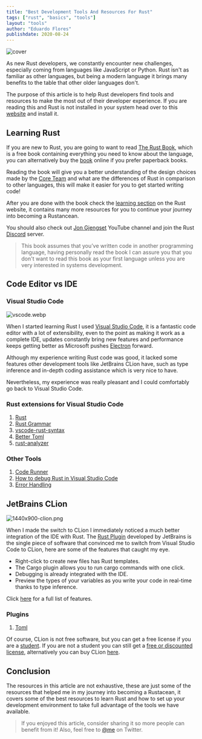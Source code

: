 ```yaml
---
title: "Best Development Tools And Resources For Rust"
tags: ["rust", "basics", "tools"]
layout: "tools"
author: "Eduardo Flores"
publishdate: 2020-08-24
---
```


![cover](/images/articles/rust/tools/header.png)

As new Rust developers, we constantly encounter new challenges, especially coming from languages like JavaScript or Python. Rust isn't as familiar as other languages, but being a modern language it brings many benefits to the table that other older languages don't.

The purpose of this article is to help Rust developers find tools and resources to make the most out of their developer experience. If you are reading this and Rust is not installed in your system head over to this [website](https://www.rust-lang.org/tools/install) and install it.

## Learning Rust

If you are new to Rust, you are going to want to read [The Rust Book](https://doc.rust-lang.org/book/), which is a free book containing everything you need to know about the language, you can alternatively buy the [book](https://www.amazon.com/Rust-Programming-Language-Covers-2018/dp/1718500440/ref=tmm_pap_swatch_0?_encoding=UTF8&qid=&sr=) online if you prefer paperback books.

Reading the book will give you a better understanding of the design choices made by the [Core Team](https://www.rust-lang.org/governance/teams/core) and what are the differences of Rust in comparison to other languages, this will make it easier for you to get started writing code!

After you are done with the book check the [learning section](https://www.rust-lang.org/learn) on the Rust website, it contains many more resources for you to continue your journey into becoming a Rustancean.

You should also check out [Jon Gjengset](https://www.youtube.com/c/JonGjengset/videos) YouTube channel and join the Rust [Discord](https://discord.gg/RS3Ntb9) server.

> This book assumes that you’ve written code in another programming language, having personally read the book I can assure you that you don't want to read this book as your first language unless you are very interested in systems development.

## Code Editor vs IDE

### Visual Studio Code

![vscode.webp](https://cdn.hashnode.com/res/hashnode/image/upload/v1598303690695/wOl1NrkvW.webp)

When I started learning Rust I used [Visual Studio Code](https://code.visualstudio.com/), it is a fantastic code editor with a lot of extensibility, even to the point as making it work as a complete IDE, updates constantly bring new features and performance keeps getting better as Microsoft pushes [Electron](https://www.electronjs.org/) forward.

Although my experience writing Rust code was good, it lacked some features other development tools like JetBrains CLion have, such as type inference and in-depth coding assistance which is very nice to have.

Nevertheless, my experience was really pleasant and I could comfortably go back to Visual Studio Code.

### Rust extensions for Visual Studio Code

1. [Rust](https://marketplace.visualstudio.com/items?itemName=rust-lang.rust)
2. [Rust Grammar](https://marketplace.visualstudio.com/items?itemName=miqh.vscode-language-rust)
3. [vscode-rust-syntax](https://marketplace.visualstudio.com/items?itemName=dunstontc.vscode-rust-syntax)
4. [Better Toml](https://marketplace.visualstudio.com/items?itemName=bungcip.better-toml)
5. [rust-analyzer](https://marketplace.visualstudio.com/items?itemName=matklad.rust-analyzer)

### Other Tools

1. [Code Runner](https://marketplace.visualstudio.com/items?itemName=formulahendry.code-runner)
2. [How to debug Rust in Visual Studio Code](https://www.forrestthewoods.com/blog/how-to-debug-rust-with-visual-studio-code/)
3. [Error Handling](https://marketplace.visualstudio.com/items?itemName=usernamehw.errorlens)

## JetBrains CLion

![1440x900-clion.png](https://cdn.hashnode.com/res/hashnode/image/upload/v1598303728100/4g6Lq-eEN.png)

When I made the switch to CLion I immediately noticed a much better integration of the IDE with Rust. The [Rust Plugin](https://intellij-rust.github.io/) developed by JetBrains is the single piece of software that convinced me to switch from Visual Studio Code to CLion, here are some of the features that caught my eye.

- Right-click to create new files has Rust templates.
- The Cargo plugin allows you to run cargo commands with one click.
- Debugging is already integrated with the IDE.
- Preview the types of your variables as you write your code in real-time thanks to type inference.

Click [here](https://intellij-rust.github.io/features/) for a full list of features.

### Plugins

1. [Toml](https://plugins.jetbrains.com/plugin/8195-toml/)

Of course, CLion is not free software, but you can get a free license if you are a [student](https://www.jetbrains.com/community/education/#students). If you are not a student you can still get a [free or discounted license](https://www.jetbrains.com/clion/buy/#discounts?billing=yearly), alternatively you can buy CLion [here](https://www.jetbrains.com/clion/buy/#personal?billing=yearly).

## Conclusion

The resources in this article are not exhaustive, these are just some of the resources that helped me in my journey into becoming a Rustacean, it covers some of the best resources to learn Rust and how to set up your development environment to take full advantage of the tools we have available.

> If you enjoyed this article, consider sharing it so more people can benefit from it! Also, feel free to [@me](https://twitter.com/edfloreshz) on Twitter.
